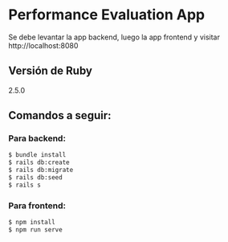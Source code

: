 # Performance Evaluation App

Se debe levantar la app backend, luego la app frontend y visitar http://localhost:8080

## Versión de Ruby
2.5.0

## Comandos a seguir:

### Para backend:

```bash
$ bundle install
$ rails db:create
$ rails db:migrate
$ rails db:seed
$ rails s
```

### Para frontend:

```bash
$ npm install
$ npm run serve
```

